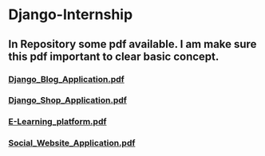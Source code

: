 # Django-Internship
## In Repository some pdf available. I am make sure this pdf important to clear basic concept.
### <a href="https://github.com/krishna2808/Django-Internship/blob/main/Django_Blog_Application.pdf"> Django_Blog_Application.pdf </a>
### <a href="https://github.com/krishna2808/Django-Internship/blob/main/Django_Shop_Application.pdf"> Django_Shop_Application.pdf </a>
### <a href="https://github.com/krishna2808/Django-Internship/blob/main/E-Learning_platform.pdf">  E-Learning_platform.pdf</a>
### <a href="https://github.com/krishna2808/Django-Internship/blob/main/Social_Website_Application.pdf"> Social_Website_Application.pdf</a>

